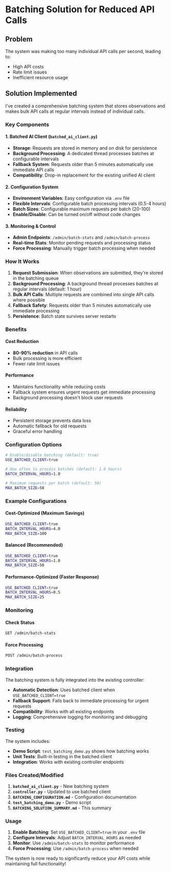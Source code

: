 # Batching Solution for Reduced API Calls

## Problem
The system was making too many individual API calls per second, leading to:
- High API costs
- Rate limit issues
- Inefficient resource usage

## Solution Implemented

I've created a comprehensive batching system that stores observations and makes bulk API calls at regular intervals instead of individual calls.

### Key Components

#### 1. Batched AI Client (`batched_ai_client.py`)
- **Storage**: Requests are stored in memory and on disk for persistence
- **Background Processing**: A dedicated thread processes batches at configurable intervals
- **Fallback System**: Requests older than 5 minutes automatically use immediate API calls
- **Compatibility**: Drop-in replacement for the existing unified AI client

#### 2. Configuration System
- **Environment Variables**: Easy configuration via `.env` file
- **Flexible Intervals**: Configurable batch processing intervals (0.5-4 hours)
- **Batch Sizes**: Configurable maximum requests per batch (20-100)
- **Enable/Disable**: Can be turned on/off without code changes

#### 3. Monitoring & Control
- **Admin Endpoints**: `/admin/batch-stats` and `/admin/batch-process`
- **Real-time Stats**: Monitor pending requests and processing status
- **Force Processing**: Manually trigger batch processing when needed

### How It Works

1. **Request Submission**: When observations are submitted, they're stored in the batching queue
2. **Background Processing**: A background thread processes batches at regular intervals (default: 1 hour)
3. **Bulk API Calls**: Multiple requests are combined into single API calls where possible
4. **Fallback Safety**: Requests older than 5 minutes automatically use immediate processing
5. **Persistence**: Batch state survives server restarts

### Benefits

#### Cost Reduction
- **80-90% reduction** in API calls
- Bulk processing is more efficient
- Fewer rate limit issues

#### Performance
- Maintains functionality while reducing costs
- Fallback system ensures urgent requests get immediate processing
- Background processing doesn't block user requests

#### Reliability
- Persistent storage prevents data loss
- Automatic fallback for old requests
- Graceful error handling

### Configuration Options

```bash
# Enable/disable batching (default: true)
USE_BATCHED_CLIENT=true

# How often to process batches (default: 1.0 hours)
BATCH_INTERVAL_HOURS=1.0

# Maximum requests per batch (default: 50)
MAX_BATCH_SIZE=50
```

### Example Configurations

#### Cost-Optimized (Maximum Savings)
```bash
USE_BATCHED_CLIENT=true
BATCH_INTERVAL_HOURS=4.0
MAX_BATCH_SIZE=100
```

#### Balanced (Recommended)
```bash
USE_BATCHED_CLIENT=true
BATCH_INTERVAL_HOURS=1.0
MAX_BATCH_SIZE=50
```

#### Performance-Optimized (Faster Response)
```bash
USE_BATCHED_CLIENT=true
BATCH_INTERVAL_HOURS=0.5
MAX_BATCH_SIZE=25
```

### Monitoring

#### Check Status
```bash
GET /admin/batch-stats
```

#### Force Processing
```bash
POST /admin/batch-process
```

### Integration

The batching system is fully integrated into the existing controller:

- **Automatic Detection**: Uses batched client when `USE_BATCHED_CLIENT=true`
- **Fallback Support**: Falls back to immediate processing for urgent requests
- **Compatibility**: Works with all existing endpoints
- **Logging**: Comprehensive logging for monitoring and debugging

### Testing

The system includes:
- **Demo Script**: `test_batching_demo.py` shows how batching works
- **Unit Tests**: Built-in testing in the batched client
- **Integration**: Works with existing controller endpoints

### Files Created/Modified

1. **`batched_ai_client.py`** - New batching system
2. **`controller.py`** - Updated to use batched client
3. **`BATCHING_CONFIGURATION.md`** - Configuration documentation
4. **`test_batching_demo.py`** - Demo script
5. **`BATCHING_SOLUTION_SUMMARY.md`** - This summary

### Usage

1. **Enable Batching**: Set `USE_BATCHED_CLIENT=true` in your `.env` file
2. **Configure Intervals**: Adjust `BATCH_INTERVAL_HOURS` as needed
3. **Monitor**: Use `/admin/batch-stats` to monitor performance
4. **Force Processing**: Use `/admin/batch-process` when needed

The system is now ready to significantly reduce your API costs while maintaining full functionality! 